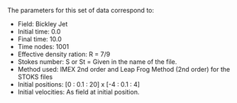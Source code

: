 The parameters for this set of data correspond to:

- Field: Bickley Jet
- Initial time: 0.0
- Final time: 10.0
- Time nodes: 1001
- Effective density ration: R = 7/9
- Stokes number: S or St = Given in the name of the file.
- Method used: IMEX 2nd order and Leap Frog Method (2nd order) for the STOKS files
- Initial positions: [0 : 0.1 : 20] x [-4 : 0.1 : 4]
- Initial velocities: As field at initial position.